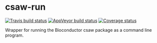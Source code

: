 # csaw-run
[![Travis build status](https://travis-ci.org/jefferys/CsawRun.svg?branch=master)](https://travis-ci.org/jefferys/CsawRun)
[![AppVeyor build status](https://ci.appveyor.com/api/projects/status/github/jefferys/CsawRun?branch=master&svg=true)](https://ci.appveyor.com/project/jefferys/CsawRun)
[![Coverage status](https://codecov.io/gh/jefferys/CsawRun/branch/master/graph/badge.svg)](https://codecov.io/github/jefferys/CsawRun?branch=master)
  
Wrapper for running the Bioconductor csaw package as a command line program.

